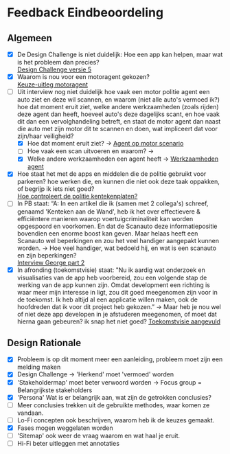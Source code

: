 # Feedback Eindbeoordeling

## Algemeen

* [x] De Design Challenge is niet duidelijk: Hoe een app kan helpen, maar wat is het probleem dan precies? \
  [Design Challenge versie 5](../design-challenge.md#versie-4)
* [x] Waarom is nou voor een motoragent gekozen? \
  [Keuze-uitleg motoragent](../stakeholders/belangrijkste-stakeholders.md#waarom-motoragent)
* [ ] Uit interview nog niet duidelijk hoe vaak een motor politie agent een auto ziet en deze wil scannen, en waarom (niet alle auto's vermoed ik?) hoe dat moment eruit ziet, welke andere werkzaamheden (zoals rijden) deze agent dan heeft, hoeveel auto's deze dagelijks scant, en hoe vaak dit dan een vervolghandeling betreft, en staat de motor agent dan naast die auto met zijn motor dit te scannen en doen, wat impliceert dat voor zijn/haar veiligheid?&#x20;
  * [x] Hoe dat moment eruit ziet? -> [Agent op motor scenario](../../idee-generatie/concepting/scenarios.md#agent-op-motor)
  * [ ] Hoe vaak een scan uitvoeren en waarom? ->&#x20;
  * [x] Welke andere werkzaamheden een agent heeft -> [Werkzaamheden agent](../desk-research/huidige-situatie.md#werkzaamheden-agent)
* [x] Hoe staat het met de apps en middelen die de politie gebruikt voor parkeren? hoe werken die, en kunnen die niet ook deze taak oppakken, of begrijp ik iets niet goed? \
  [Hoe controleert de politie kentekenplaten?](../desk-research/huidige-situatie.md#hoe-controleert-de-politie-kentekenplaten)
* [ ] In PB staat: “A: In een artikel die ik (samen met 2 collega's) schreef, genaamd 'Kenteken aan de Wand', heb ik het over effectievere & efficiëntere manieren waarop voertuigcriminaliteit kan worden opgespoord en voorkomen. En dat de Scanauto deze informatiepositie bovendien een enorme boost kan geven. Maar helaas heeft een Scanauto wel beperkingen en zou het veel handiger aangepakt kunnen worden. -> Hoe veel handiger, wat bedoeld hij, en wat is een scanauto en zijn beperkingen?\
  [Interview George part 2](../gebruikersonderzoek/interview-05.md)
* [x] In afronding (toekomstvisie) staat:  "Nu ik aardig wat onderzoek en visualisaties van de app heb voorbereid, zou een volgende stap de werking van de app kunnen zijn. Omdat development een richting is waar meer mijn interesse in ligt, zou dit goed meegenomen zijn voor in de toekomst. Ik heb altijd al een applicatie willen maken, ook de hoofdreden dat ik voor dit project heb gekozen.” -> Maar heb je nou wel of niet deze app developen in je afstuderen meegenomen, of moet dat hierna gaan gebeuren? ik snap het niet goed? [Toekomstvisie aangevuld](../../afronding/toekomstvisie.md)

## Design Rationale

* [x] Probleem is op dit moment meer een aanleiding, probleem moet zijn een melding maken
* [x] Design Challenge -> 'Herkend' moet 'vermoed' worden
* [x] 'Stakeholdermap' moet beter verwoord worden -> Focus group = Belangrijkste stakeholders
* [x] 'Persona' Wat is er belangrijk aan, wat zijn de getrokken conclusies?
* [ ] Meer conclusies trekken uit de gebruikte methodes, waar komen ze vandaan.
* [ ] Lo-Fi concepten ook beschrijven, waarom heb ik de keuzes gemaakt.
* [x] Fases mogen weggelaten worden
* [ ] 'Sitemap' ook weer de vraag waarom en wat haal je eruit.
* [ ] Hi-Fi beter uitleggen met annotaties
